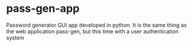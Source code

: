 # pass-gen-app
Password generator GUI app developed in python. It is the same thing as the web application pass-gen, but this time with a user authentication system
